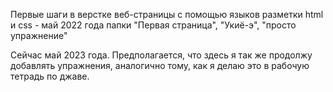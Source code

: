 Первые шаги в верстке веб-страницы с помощью языков разметки html и css - май 2022 года папки "Первая страница", "Укиё-э", "просто упражнение"

Сейчас май 2023 года. Предполагается, что здесь я так же продолжу добавлять упражнения, аналогично тому, как я делаю это в рабочую тетрадь по джаве.